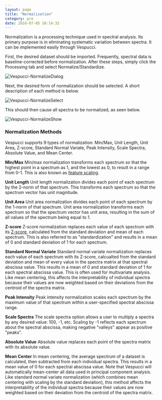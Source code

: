 ```yaml
---
layout: page
title: "Normalization"
category: pro
date: 2016-07-05 16:14:32
---
```


Normalization is a processing technique used in spectral analysis. Its primary purpose is in eliminating systematic variation between spectra. It can be implemented easily through Vespucci.

First, the desired dataset should be imported. Frequently, spectral data is baseline-corrected before normalization. After these steps, simply click the Processing tab and select Normalize/Standardize.

![Vespucci-NormalizeDialog](http://vespucciproject.org/Vespucci-docs/img/Normalize1.png)

Next, the desired form of normalization should be selected. A short description of each method is below.

![Vespucci-NormalizeSelect](http://vespucciproject.org/Vespucci-docs/img/Normalize2.png)

This should then cause all spectra to be normalized, as seen below.

![Vespucci-NormalizeShow](http://vespucciproject.org/Vespucci-docs/img/Normalize3.png)

### Normalization Methods ###
Vespucci supports 9 types of normalization: Min/Max, Unit Length, Unit Area, Z-score, Standard Normal Variate, Peak Intensity, Scale Spectra, Absolute Value, and Mean Center.

**Min/Max**
Min/max normalization transforms each spectrum so that the highest point in a spectrum as 1, and the lowest as 0, to result in a range from 0-1. This is also known as [feature scaling](https://en.wikipedia.org/wiki/Feature_scaling).

**Unit Length**
Unit length normalization divides each point of each spectrum by the 2-norm of that spectrum. This transforms each spectrum so that the spectrum vector has unit magnitude.

**Unit Area**
Unit area normalization divides each point of each spectrum by the 1-norm of that spectrum. Unit area normalization transforms each spectrum so that the spectrum vector has unit area, resulting in the sum of all values of the spectrum being equal to 1.

**Z-score**
Z-score normalization replaces each value of each spectrum with its [Z-score](https://en.wikipedia.org/wiki/Standard_score), calculated from the standard deviation and mean of each spectrum. This is also referred to as "standardization" and results in a mean of 0 and standard deviation of 1 for each spectrum.

**Standard Normal Variate**
Standard normal variate normalization replaces each value of each spectrum with its Z-score, calcualted from the standard deviation and mean of every value in the spectra matrix at that spectral abscissa value. This results in a mean of 0 and standard deviation of 1 for each spectral abscissa value. This is often used for multivariate analysis. Like mean centering, this affects the interpretability of individual spectra because their values are now weighted based on their deviations from the centroid of the spectra matrix.

**Peak Intensity**
Peak intensity normalization scales each spectrum by the maximum value of that spectrum within a user-specified spectral abscissa range. 

**Scale Spectra**
The scale spectra option allows a user to multiply a spectra by any desired value: 100, -1, etc. Scaling by -1 reflects each spectrum about the spectral abscissa, making negative "valleys" appear as positive "peaks".

**Absolute Value**
Absolute value replaces each point of the spectra matrix with its absolute value.

**Mean Center**
In mean centering, the average spectrum of a dataset is calculated, then subtracted from each individual spectra. This results in a mean value of 0 for each spectral abscissa value. Note that Vespucci will automatically mean-center all data used in principal component analysis. Like standard normal variate normalization (which combines mean centering with scaling by the standard deviation), this method affects the interpretability of the individual spectra because their values are now weighted based on their deviation from the centroid of the spectra matrix.
